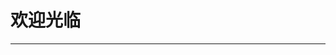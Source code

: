 <!DOCTYPE html>
<html lang="en">
<head>
    <meta charset="UTF-8">
    <meta name="viewport" content="width=device-width, initial-scale=1.0">
    <title>北的web</title>
    <link rel="stylesheet" href="bei.css">
</head>
<body>
    <h1>欢迎光临</h1>
    <hr>
</body>
</html>
